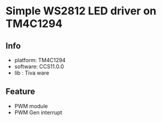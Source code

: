 # Simple WS2812 LED driver on TM4C1294

## Info
 * platform: TM4C1294
 * software: CCS11.0.0
 * lib     : Tiva ware
 
## Feature
 * PWM module
 * PWM Gen interrupt
 
